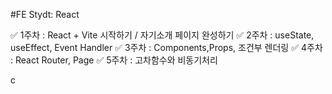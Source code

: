 #FE Stydt: React 

✅ 1주차 : React + Vite 시작하기 / 자기소개 페이지 완성하기
✅ 2주차 : useState, useEffect, Event Handler
✅ 3주차 : Components,Props, 조건부 렌더링 
✅ 4주차 : React Router, Page 
✅ 5주차 : 고차함수와 비동기처리 

c
